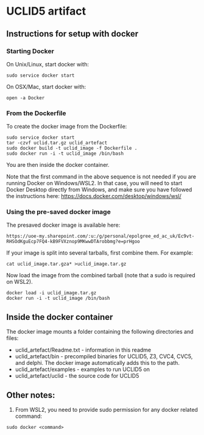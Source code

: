 # UCLID5 artifact


## Instructions for setup with docker

### Starting Docker
On Unix/Linux, start docker with:

~~~
sudo service docker start
~~~

On OSX/Mac, start docker with:

~~~
open -a Docker
~~~

### From the Dockerfile
To create the docker image from the Dockerfile:

~~~
sudo service docker start 
tar -czvf uclid.tar.gz uclid_artefact
sudo docker build -t uclid_image -f Dockerfile .
sudo docker run -i -t uclid_image /bin/bash
~~~

You are then inside the docker container. 

Note that the first command in the above sequence is not needed if you are running Docker on Windows/WSL2.
In that case, you will need to start Docker Desktop directly from Windows, and make sure you have followed
the instructions here: https://docs.docker.com/desktop/windows/wsl/

### Using the pre-saved docker image

The presaved docker image is available here:
~~~
https://uoe-my.sharepoint.com/:u:/g/personal/epolgree_ed_ac_uk/Ec9vt-RHSOdKguEcp7FQ4-kB9FVXznop9MKwwDTArobbmg?e=prHgoo
~~~

If your image is split into several tarballs, first combine them. For example:
~~~
cat uclid_image.tar.gza* >uclid_image.tar.gz
~~~

Now load the image from the combined tarball (note that a sudo is required on WSL2).
~~~
docker load -i uclid_image.tar.gz
docker run -i -t uclid_image /bin/bash
~~~


## Inside the docker container

The docker image mounts a folder containing the following directories and files:
- uclid_artefact/Readme.txt - information in this readme
- uclid_artefact/bin - precompiled binaries for UCLID5, Z3, CVC4, CVC5, and
delphi. The docker image automatically adds this to the path.
- uclid_artefact/examples - examples to run UCLID5 on
- uclid_artefact/uclid - the source code for UCLID5


## Other notes:

1. From WSL2, you need to provide sudo permission for any docker related command:
~~~
sudo docker <command>
~~~


